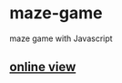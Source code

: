 # maze-game
maze game with Javascript  
  
<h2> 
  <a href="https://hadioryanipr.github.io/maze-game/"> online view </a>
</h2>
 
  
